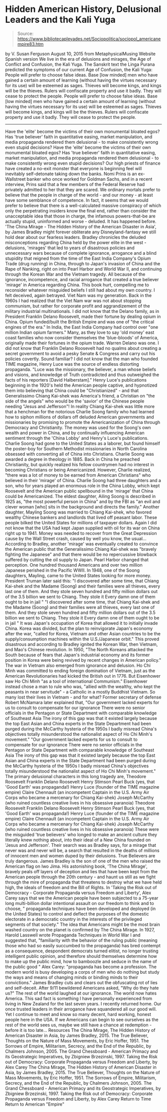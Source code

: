 # Hidden American History, Delusional Leaders and the Kali Yuga

> Source: https://www.bibliotecapleyades.net/Sociopolitica/sociopol_americanempire83.htm

by V. Susan Ferguson August 10, 2015
from MetaphysicalMusing Website
Spanish version
We live in the era of delusions and mirages, the Age of Conflict and Confusion, the Kali Yuga.
The Sanskrit text the Linga Purana predicted the symptoms of our current Age of Confusion, the Kali Yuga:
People will prefer to choose false ideas. Base [low minded] men who have gained a certain amount of learning (without having the virtues necessary for its use) will be esteemed as sages. Thieves will become kings, and kings will be the thieves. Rulers will confiscate property and use it badly. They will cease to protect the people.
People will prefer to choose false ideas.
Base [low minded] men who have gained a certain amount of learning (without having the virtues necessary for its use) will be esteemed as sages.
Thieves will become kings, and kings will be the thieves.
Rulers will confiscate property and use it badly. They will cease to protect the people.
***
Have the 'elite' become the victims of their own monumental bloated egos? Has 'true believer' faith in quantitative easing, market manipulation, and media propaganda rendered them delusional - to make consistently wrong even stupid decisions?
Have the 'elite' become the victims of their own monumental bloated egos?
Has 'true believer' faith in quantitative easing, market manipulation, and media propaganda rendered them delusional - to make consistently wrong even stupid decisions?
Our high priests of finance have created a no-exit monster that everyone is beginning feel will inevitably self-detonate taking down the banks.
Nomi Prins is an ex-Wallstreet banker who once worked for Goldman Sachs, and in a recent interview, Prins said that a few members of the Federal Reserve had privately admitted to her that they are scared. We ordinary mortals prefer to believe that the people in charge of the world - and our money - at least have some semblance of competence.
In fact, it seems that we would prefer to believe that there is a well-calculated massive conspiracy of which only the perpetrating insiders know the final end, rather than consider the unacceptable idea that those in charge, the infamous powers-that-be are actually stupid, uninformed and worse - deluded. It has happened before.
'The China Mirage - The Hidden History of the American Disaster in Asia', by James Bradley might forever obliterate any Disneyland-fantasy we still hold dear about our fearless leaders.
Bradley chronicles the deluded misconceptions regarding China held by the power elite in the west - delusions, 'mirages' that led to years of disastrous policies and unnecessary wars because of complete ignorance, arrogance and a blind stupidity that reigned from the time of the East India Company's Opium Trade (drug running) in China, through to Japan's invasion of China and the Rape of Nanking, right on into Pearl Harbor and World War II, and continuing through the Korean War and the Vietnam tragedy.
All because of the ignorance, incompetence, and racial arrogance that created a true believer 'mirage' in America regarding China.
This book hurt, compelling me to reconsider whatever misguided beliefs I still had about my own country. I felt deceived, again betrayed. Viet Nam was my generation.
Back in the 1960s I had realized that the Viet Nam war was not about stopping communism, but rather for corporate profit and aggrandizement of the military industrial multinationals.
I did not know that the Delano family, as in President Franklin Delano Roosevelt, made their fortune by dealing opium in China. Opium funded/built the British Empire and was one of "the critical engines of the era."
In India, the East India Company had control over "one million Indian opium farmers."
Many, as they love to say 'old money' east coast families who now consider themselves the 'blue-bloods' of America, originally made their fortunes in the opium trade. Warren Delano was one.
I did not know that Franklin Delano Roosevelt had no qualms about creating a secret government to avoid a pesky Senate & Congress and carry out his policies covertly. Sound familiar?
I did not know that the man who founded TIME magazine, Henry Luce was the source of endless distorting propaganda.
"Luce was the missionary, the believer, a man whose beliefs and visions, and knowledge of Truth contradicted and thus outweighed the facts of his reporters [David Halberstam]."
Henry Luce's publications beginning in the 1920's held the American people captive, and hypnotized them into believing that China could be "Christianized" - and that Generalissimo Chiang Kai-shek was America's friend, a Christian on "the side of the angels" who would be the 'savior' of the Chinese people needing "Jesus and Jefferson"!
In reality Chiang Kai-shek was little more that a henchman for the notorious Charlie Soong family who had learned how to siphon millions of dollars off deluded American governments and missionaries by promising to promote the Americanization of China through Democracy and Christianity.
The money was used for the Soong's own wealth and power in China, and by continually influencing American sentiment through the 'China Lobby' and Henry's Luce's publications.
Charlie Soong had gone to the United States as a laborer, but found himself the poster-boy for Southern Methodist missionaries in North Carolina obsessed with converting all of China into Christians.
Charlie Soong was awarded a degree in theology in 1885. Back in China he preached Christianity, but quickly realized his fellow countrymen had no interest in becoming Christians or being Americanized.
However, Charlie realized,
"there was a lot of money to be earned from American Christians" who believed in their 'mirage' of China.
Charlie Soong had three daughters and a son, who for years played an enormous role in the China Lobby, which kept Roosevelt and the American public spellbound in the 'mirage' that China could be Americanized.
The eldest daughter, Ailing Soong is described in 1925 as,
"the most powerful person in China" and by the FBI as "an evil and clever woman [who] sits in the background and directs the family."
Another daughter, Mayling Soong was married to Chiang Kai-shek, who favored wealthy Chinese bankers and landlords that lived off peasant labor.
These people bilked the United States for millions of taxpayer dollars.
Again I did not know that the USA had kept Japan supplied with oil for its war on China right up to 1941.
Money was needed to recover from the Great Depression cause by the Wall Street crash, caused by well you know, the usual...
According to Bradley, another 'mirage' was eventually created to convince the American public that the Generalissimo Chiang Kai-shek was "bravely fighting the Japanese" and that there would be no repercussive blowback suffered by cutting the oil supply to Japan.
Pearl Harbor changed that perception. One hundred thousand Americans and over two million Japanese perished in the Pacific WWII.
In 1948, one of the Soong daughters, Mayling, came to the United States looking for more money.
President Truman later said this:
"I discovered after some time, that Chiang Kai-shek and the Madame (Soong) and their families were all thieves, every last one of them. And they stole seven hundred and fifty million dollars out of the 3.5 billion we sent to Chiang. They stole it Every damn one of them ought to be in jail "
"I discovered after some time, that Chiang Kai-shek and the Madame (Soong) and their families were all thieves, every last one of them. And they stole seven hundred and fifty million dollars out of the 3.5 billion we sent to Chiang.
They stole it Every damn one of them ought to be in jail "
It was Japan's occupation of Korea that allowed it to initially invade China.
Korea was divided, but the plan to reinvigorate Japan's economy after the war,
"called for Korea, Vietnam and other Asian countries to be the supply/consumption machines within the U.S./Japanese orbit."
This proved disastrous and according to Bradley ignited the Korean War, then Vietnam, and Mao's Chinese revolution.
In 1950,
"The North Koreans attacked the South because of fears that Japan's industrial economy and its former position in Korea were being revived by recent changes in American policy."
The war in Vietnam also emerged from ignorance and delusion.
Ho Chi Minh was committed to ending foreign domination of Vietnam, just as the American Revolutionaries had kicked the British out in 1776. But Eisenhower saw Ho Chi Minh "as a tool of international Communism."
Eisenhower instead chose a man to rule who was,
"allied with the wealthy, who kept the peasants in near servitude" - a Catholic in a mostly Buddhist Vietnam.
So many lost their lives in Vietnam - and for what?
Former secretary of defense Robert McNamara later explained that,
"Our government lacked experts for us to consult to compensate for our ignorance There were no senior officials in the Pentagon or State Department with comparable knowledge of Southeast Asia The irony of this gap was that it existed largely because the top East Asian and China experts in the State Department had been purged during the McCarthy hysteria of the 1950s I badly misread China's objectives totally misunderstood the nationalist aspect of Ho Chi Minh's movement."
"Our government lacked experts for us to consult to compensate for our ignorance
There were no senior officials in the Pentagon or State Department with comparable knowledge of Southeast Asia The irony of this gap was that it existed largely because the top East Asian and China experts in the State Department had been purged during the McCarthy hysteria of the 1950s
I badly misread China's objectives totally misunderstood the nationalist aspect of Ho Chi Minh's movement."
The primary delusional characters in this long tragedy are,
Theodore Roosevelt Franklin Delano Roosevelt Henry Stimson Pearl Buck (yes, that 'Good Earth' was propaganda!) Henry Luce (founder of the TIME magazine empire) Claire Chennault (an incompetent Captain in the U.S. Army Air Corps who became a mercenary for Chiang Kai-shek) Joseph McCarthy (who ruined countless creative lives in his obsessive paranoia)
Theodore Roosevelt
Franklin Delano Roosevelt
Henry Stimson
Pearl Buck (yes, that 'Good Earth' was propaganda!)
Henry Luce (founder of the TIME magazine empire)
Claire Chennault (an incompetent Captain in the U.S. Army Air Corps who became a mercenary for Chiang Kai-shek)
Joseph McCarthy (who ruined countless creative lives in his obsessive paranoia)
These were the misguided 'true believers' who longed to make an ancient culture they literally knew nothing about, into their ideal of a New China founded on 'Jesus and Jefferson'.
Their search was as Bradley says, for a mirage that never was and never will be, a search that resulted in the deaths of millions of innocent men and women duped by their delusions. True Believers are truly dangerous.
James Bradley is the son of one of the men who raised the American flag on Iwo Jima.
His astonishing book, 'The China Mirage', bravely peals off layers of deception and lies that have been kept from the American people through the 20th century - and haunt us still as we fight through the mire of propaganda that threatens to destroy what we have held high, the ideals of freedom and the Bill of Rights.
In 'Taking the Risk out of Democracy - Corporate Propaganda versus Freedom and Liberty', Alex Carey says that we the American people have been subjected to a 75-year long multi-billion dollar intentional assault on our freedom to think and to choose,
" propaganda techniques have been developed and deployed (in the United States) to control and deflect the purposes of the domestic electorate in a democratic country in the interests of the privileged segments of that society."
The idea that Americans might be the most brain washed country on the planet is confirmed by The China Mirage.
In 1927, Harold Lasswell wrote Propaganda Techniques in World War I and suggested that,
"familiarity with the behavior of the ruling public (meaning those who had so easily succumbed to the propaganda) has bred contempt as a consequence, despondent democrats turned elitist, no longer trusting intelligent public opinion, and therefore should themselves determine how to make up the public mind, how to bamboozle and seduce in the name of the public good "
Alex Carey:
"propaganda has become a profession. The modern world is busy developing a corps of men who do nothing but study the ways and means of changing minds or binding minds to their convictions."
James Bradley cuts and clears out the obfuscating rot of lies and self-deceit.
After 9/11 bewildered Americans asked,
"Why do they hate us?"
The rest of the world laughed at our ignorance.
The world now hates America. This sad fact is something I have personally experienced from living in New Zealand for the last seven years. I recently returned home. Our once trusted leaders in their arrogance have squandered all our good will. Yet I continue to meet and know so many decent, hard working, honest people here in the USA.
If we Americans can begin to see ourselves as the rest of the world sees us, maybe we still have a chance at redemption - before it is too late...
Resources
The China Mirage, The Hidden History of American Disaster in Asia, by James Bradley, 2015. The True Believer, Thoughts on the Nature of Mass Movements, by Eric Hoffer, 1951. The Sorrows of Empire, Militarism, Secrecy, and the End of the Republic, by Chalmers Johnson, 2005. The Grand Chessboard - American Primacy and its Geostrategic Imperatives, by Zbigniew Brzezinski, 1997. Taking the Risk out of Democracy: Corporate Propaganda versus Freedom and Liberty, by Alex Carey
The China Mirage, The Hidden History of American Disaster in Asia, by James Bradley, 2015.
The True Believer, Thoughts on the Nature of Mass Movements, by Eric Hoffer, 1951.
The Sorrows of Empire, Militarism, Secrecy, and the End of the Republic, by Chalmers Johnson, 2005.
The Grand Chessboard - American Primacy and its Geostrategic Imperatives, by Zbigniew Brzezinski, 1997.
Taking the Risk out of Democracy: Corporate Propaganda versus Freedom and Liberty, by Alex Carey
Return to Time
Return to American "Empire"
